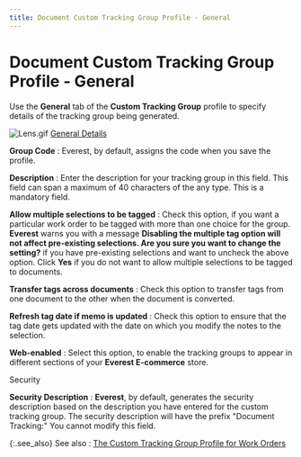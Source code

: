 ```yaml
---
title: Document Custom Tracking Group Profile - General
---
```


# Document Custom Tracking Group Profile - General


Use the **General** tab of the **Custom Tracking Group** profile to specify  details of the tracking group being generated.


![Lens.gif]({{site.ct_baseurl}}/img/lens.gif) [General  Details]({{site.ct_baseurl}}/misc/general_details_ct_group_profile_wo.html)


**Group Code**
: Everest, by default, assigns the code when you  save the profile.


**Description**
: Enter the description for your tracking group in  this field. This field can span a maximum of 40 characters of the any  type. This is a mandatory field.


**Allow multiple selections to be tagged**
: Check this option, if you want a particular work  order to be tagged with more than one choice for the group. **Everest**  warns you with a message **Disabling the 
 multiple tag option will not affect pre-existing selections. Are you sure 
 you want to change the setting?** if you have pre-existing selections  and want to uncheck the above option. Click **Yes**  if you do not want to allow multiple selections to be tagged to documents.


**Transfer tags across documents**
: Check this option to transfer tags from one document  to the other when the document is converted.


**Refresh tag date if memo is updated**
: Check this option to ensure that the tag date gets  updated with the date on which you modify the notes to the selection.


**Web-enabled**
: Select this option, to enable the tracking  groups to appear in different sections of your **Everest 
 E-commerce** store.


Security


**Security Description**
: **Everest**,  by default, generates the security description based on the description  you have entered for the custom tracking group. The security description  will have the prefix "Document Tracking:" You cannot modify  this field.


{:.see_also}
See also
: [The  Custom Tracking Group Profile for Work Orders]({{site.ct_baseurl}}/document-tracking/tracking-work-orders/the_custom_tracking_group_profile_for_work_orders.html)
